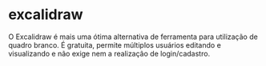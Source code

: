 # excalidraw
O Excalidraw é mais uma ótima alternativa de ferramenta para utilização de quadro branco. É gratuita, permite múltiplos usuários editando e visualizando e não exige nem a realização de login/cadastro.
